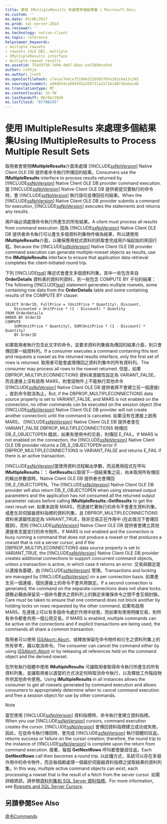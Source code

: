```yaml
---
title: 使用 IMultipleResults 來處理多個結果集 | Microsoft Docs
ms.custom: ''
ms.date: 03/06/2017
ms.prod: sql-server-2014
ms.reviewer: ''
ms.technology: native-client
ms.topic: reference
helpviewer_keywords:
- multiple rowsets
- rowsets [OLE DB], multiple
- IMultipleResults interface
- multiple-rowset results
ms.assetid: 754d3f30-7d94-4b67-8dac-baf2699ce9c6
author: rothja
ms.author: jroth
ms.openlocfilehash: c7acac7e6ce75189e522b503707e101c0a13c345
ms.sourcegitcommit: ad4d92dce894592a259721a1571b1d8736abacdb
ms.translationtype: MT
ms.contentlocale: zh-TW
ms.lasthandoff: 08/04/2020
ms.locfileid: "87708245"
---
```

# <a name="using-imultipleresults-to-process-multiple-result-sets"></a><span data-ttu-id="73225-102">使用 IMultipleResults 來處理多個結果集</span><span class="sxs-lookup"><span data-stu-id="73225-102">Using IMultipleResults to Process Multiple Result Sets</span></span>
  <span data-ttu-id="73225-103">取用者會使用**IMultipleResults**介面來處理 [!INCLUDE[ssNoVersion](../../includes/ssnoversion-md.md)] Native Client OLE DB 提供者命令執行所傳回的結果。</span><span class="sxs-lookup"><span data-stu-id="73225-103">Consumers use the **IMultipleResults** interface to process results returned by [!INCLUDE[ssNoVersion](../../includes/ssnoversion-md.md)] Native Client OLE DB provider command execution.</span></span> <span data-ttu-id="73225-104">當 [!INCLUDE[ssNoVersion](../../includes/ssnoversion-md.md)] Native Client OLE DB 提供者提交要執行的命令時，會 [!INCLUDE[ssNoVersion](../../includes/ssnoversion-md.md)] 執行語句並傳回任何結果。</span><span class="sxs-lookup"><span data-stu-id="73225-104">When the [!INCLUDE[ssNoVersion](../../includes/ssnoversion-md.md)] Native Client OLE DB provider submits a command for execution, [!INCLUDE[ssNoVersion](../../includes/ssnoversion-md.md)] executes the statements and returns any results.</span></span>  
  
 <span data-ttu-id="73225-105">用戶端必須處理命令執行所產生的所有結果。</span><span class="sxs-lookup"><span data-stu-id="73225-105">A client must process all results from command execution.</span></span> <span data-ttu-id="73225-106">因為 [!INCLUDE[ssNoVersion](../../includes/ssnoversion-md.md)] Native Client OLE DB 提供者命令執行可以產生多個資料列集物件做為結果，所以請使用**IMultipleResults**介面，以確保應用程式資料的抓取會完成用戶端起始的來回行程。</span><span class="sxs-lookup"><span data-stu-id="73225-106">Because the [!INCLUDE[ssNoVersion](../../includes/ssnoversion-md.md)] Native Client OLE DB provider command execution can generate multiple-rowset objects as results, use the **IMultipleResults** interface to ensure that application data retrieval completes the client-initiated round trip.</span></span>  
  
 <span data-ttu-id="73225-107">下列 [!INCLUDE[tsql](../../includes/tsql-md.md)] 陳述式會產生多個資料列集，其中一些包含來自 **OrderDetails** 資料表的資料列資料，另一些包含 COMPUTE BY 子句的結果：</span><span class="sxs-lookup"><span data-stu-id="73225-107">The following [!INCLUDE[tsql](../../includes/tsql-md.md)] statement generates multiple rowsets, some containing row data from the **OrderDetails** table and some containing results of the COMPUTE BY clause:</span></span>  
  
```  
SELECT OrderID, FullPrice = (UnitPrice * Quantity), Discount,  
    Discounted = UnitPrice * (1 - Discount) * Quantity  
FROM OrderDetails  
ORDER BY OrderID  
COMPUTE  
    SUM(UnitPrice * Quantity), SUM(UnitPrice * (1 - Discount) * Quantity)  
    BY OrderID  
```  
  
 <span data-ttu-id="73225-108">如果取用者執行包含此文字的命令，並要求資料列集做為傳回的結果介面，則只會傳回第一組資料列。</span><span class="sxs-lookup"><span data-stu-id="73225-108">If a consumer executes a command containing this text and requests a rowset as the returned results interface, only the first set of rows is returned.</span></span> <span data-ttu-id="73225-109">取用者可能會處理傳回之資料列集中的所有資料列。</span><span class="sxs-lookup"><span data-stu-id="73225-109">The consumer may process all rows in the rowset returned.</span></span> <span data-ttu-id="73225-110">但是，如果 DBPROP_MULTIPLECONNECTIONS 資料來源屬性設定為 VARIANT_FALSE，而且連接上沒有啟用 MARS，則會話物件上不能執行其他命令 ([!INCLUDE[ssNoVersion](../../includes/ssnoversion-md.md)] Native Client OLE DB 提供者將不會建立另一個連接) ，直到命令取消為止。</span><span class="sxs-lookup"><span data-stu-id="73225-110">But, if the DBPROP_MULTIPLECONNECTIONS data source property is set to VARIANT_FALSE, and MARS is not enabled on the connection, no other commands can be executed on the session object (the [!INCLUDE[ssNoVersion](../../includes/ssnoversion-md.md)] Native Client OLE DB provider will not create another connection) until the command is canceled.</span></span> <span data-ttu-id="73225-111">如果沒有在連接上啟用 MARS， [!INCLUDE[ssNoVersion](../../includes/ssnoversion-md.md)] Native Client OLE DB 提供者會在 VARIANT_FALSE DBPROP_MULTIPLECONNECTIONS 時傳回 DB_E_OBJECTOPEN 錯誤，如果有使用中的交易，則傳回 E_FAIL。</span><span class="sxs-lookup"><span data-stu-id="73225-111">If MARS is not enabled on the connection, the [!INCLUDE[ssNoVersion](../../includes/ssnoversion-md.md)] Native Client OLE DB provider returns a DB_E_OBJECTOPEN error if DBPROP_MULTIPLECONNECTIONS is VARIANT_FALSE and returns E_FAIL if there is an active transaction.</span></span>  
  
 <span data-ttu-id="73225-112">[!INCLUDE[ssNoVersion](../../includes/ssnoversion-md.md)]當使用資料流程輸出參數，而且應用程式在呼叫**IMultipleResults：： GetResults**以取得下一個結果集之前，尚未取用所有傳回的輸出參數值時，Native Client OLE DB 提供者也會傳回 DB_E_OBJECTOPEN。</span><span class="sxs-lookup"><span data-stu-id="73225-112">The [!INCLUDE[ssNoVersion](../../includes/ssnoversion-md.md)] Native Client OLE DB provider will also return DB_E_OBJECTOPEN when using streamed output parameters and the application has not consumed all the returned output parameter values before calling **IMultipleResults::GetResults** to get the next result set.</span></span> <span data-ttu-id="73225-113">如果未啟用 MARS，而連接忙著執行的命令不會產生資料列集，或產生非伺服器資料指標的資料列集，且 DBPROP_MULTIPLECONNECTIONS 資料來源屬性設定為 VARIANT_TRUE，除非交易正在作用中 (在此情況下會傳回錯誤)，否則 [!INCLUDE[ssNoVersion](../../includes/ssnoversion-md.md)] Native Client OLE DB 提供者會建立其他連接來支援並行的命令物件。</span><span class="sxs-lookup"><span data-stu-id="73225-113">If MARS is not enabled and the connection is busy running a command that does not produce a rowset or that produces a rowset that is not a server cursor, and if the DBPROP_MULTIPLECONNECTIONS data source property is set to VARIANT_TRUE, the [!INCLUDE[ssNoVersion](../../includes/ssnoversion-md.md)] Native Client OLE DB provider creates additional connections to support concurrent command objects, unless a transaction is active, in which case it returns an error.</span></span> <span data-ttu-id="73225-114">交易與鎖定是以連接為基礎，由 [!INCLUDE[ssNoVersion](../../includes/ssnoversion-md.md)] 管理。</span><span class="sxs-lookup"><span data-stu-id="73225-114">Transactions and locking are managed by [!INCLUDE[ssNoVersion](../../includes/ssnoversion-md.md)] on a per connection basis.</span></span> <span data-ttu-id="73225-115">如果產生另一個連接，個別連接上的命令不會共用鎖定。</span><span class="sxs-lookup"><span data-stu-id="73225-115">If a second connection is generated, the command on the separate connections does not share locks.</span></span> <span data-ttu-id="73225-116">請務必藉由保留另一個命令要求之資料列上的鎖定來確保命令之間不會互相封鎖。</span><span class="sxs-lookup"><span data-stu-id="73225-116">Care must be taken to ensure that one command does not block another by holding locks on rows requested by the other command.</span></span> <span data-ttu-id="73225-117">如果有啟用 MARS，在連接上可以有多個命令處於作用中狀態，而如果有使用明確交易，則所有命令都會共用一個公用交易。</span><span class="sxs-lookup"><span data-stu-id="73225-117">If MARS is enabled, multiple commands can be active on the connections and if explicit transactions are being used, the commands all share a common transaction.</span></span>  
  
 <span data-ttu-id="73225-118">取用者可以使用 [ISSAbort::Abort](../native-client-ole-db-interfaces/issabort-abort-ole-db.md)，或釋放保留在命令物件和衍生之資料列集上的所有參考，藉以取消命令。</span><span class="sxs-lookup"><span data-stu-id="73225-118">The consumer can cancel the command either by using [ISSAbort::Abort](../native-client-ole-db-interfaces/issabort-abort-ole-db.md) or by releasing all references held on the command object and the derived rowset.</span></span>  
  
 <span data-ttu-id="73225-119">在所有執行個體中使用 **IMultipleResults** 可讓取用者取得命令執行所產生的所有資料列集，並讓取用者以適當的方式決定何時取消命令執行，以及釋放工作階段物件供其他命令使用。</span><span class="sxs-lookup"><span data-stu-id="73225-119">Using **IMultipleResults** in all instances allows the consumer to get all rowsets generated by command execution and allows consumers to appropriately determine when to cancel command execution and free a session object for use by other commands.</span></span>  
  
> [!NOTE]  
>  <span data-ttu-id="73225-120">當您使用 [!INCLUDE[ssNoVersion](../../includes/ssnoversion-md.md)] 資料指標時，命令執行會建立資料指標。</span><span class="sxs-lookup"><span data-stu-id="73225-120">When you use [!INCLUDE[ssNoVersion](../../includes/ssnoversion-md.md)] cursors, command execution creates the cursor.</span></span> [!INCLUDE[ssNoVersion](../../includes/ssnoversion-md.md)] <span data-ttu-id="73225-121">會傳回資料指標建立成功或失敗，因此，在從命令執行傳回時，會完成 [!INCLUDE[ssNoVersion](../../includes/ssnoversion-md.md)] 執行個體的往返。</span><span class="sxs-lookup"><span data-stu-id="73225-121">returns success or failure on the cursor creation; therefore, the round trip to the instance of [!INCLUDE[ssNoVersion](../../includes/ssnoversion-md.md)] is complete upon the return from command execution.</span></span> <span data-ttu-id="73225-122">接著，每個 **GetNextRows** 呼叫都會變成往返。</span><span class="sxs-lookup"><span data-stu-id="73225-122">Each **GetNextRows** call then becomes a round trip.</span></span> <span data-ttu-id="73225-123">以此種方式，系統可以存在多個作用中的命令物件，而且每個都處理一個屬於伺服器資料指標之提取結果的資料列集。</span><span class="sxs-lookup"><span data-stu-id="73225-123">In this way, multiple active command objects can exist, each processing a rowset that is the result of a fetch from the server cursor.</span></span> <span data-ttu-id="73225-124">如需詳細資訊，請參閱[資料列集和 SQL Server 資料指標](../native-client-ole-db-rowsets/rowsets-and-sql-server-cursors.md)。</span><span class="sxs-lookup"><span data-stu-id="73225-124">For more information, see [Rowsets and SQL Server Cursors](../native-client-ole-db-rowsets/rowsets-and-sql-server-cursors.md).</span></span>  
  
## <a name="see-also"></a><span data-ttu-id="73225-125">另請參閱</span><span class="sxs-lookup"><span data-stu-id="73225-125">See Also</span></span>  
 [<span data-ttu-id="73225-126">命令</span><span class="sxs-lookup"><span data-stu-id="73225-126">Commands</span></span>](commands.md)  
  
  

